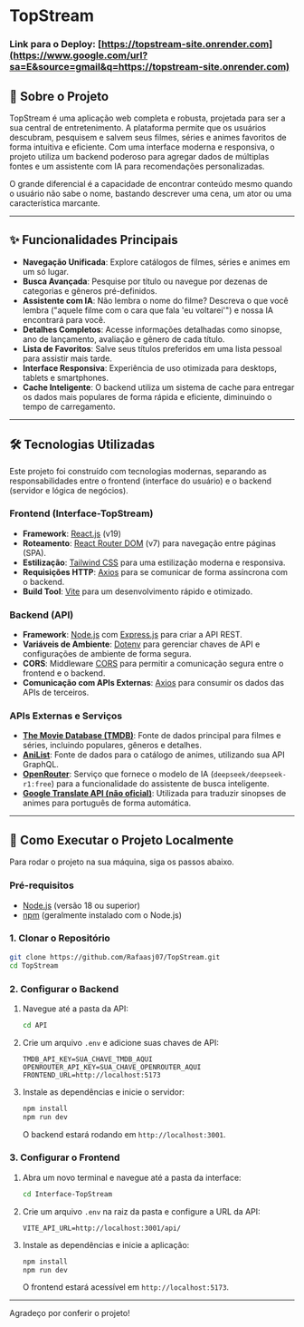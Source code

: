 # TopStream

### Link para o Deploy: [https://topstream-site.onrender.com](https://www.google.com/url?sa=E&source=gmail&q=https://topstream-site.onrender.com)

## 📖 Sobre o Projeto

TopStream é uma aplicação web completa e robusta, projetada para ser a sua central de entretenimento. A plataforma permite que os usuários descubram, pesquisem e salvem seus filmes, séries e animes favoritos de forma intuitiva e eficiente. Com uma interface moderna e responsiva, o projeto utiliza um backend poderoso para agregar dados de múltiplas fontes e um assistente com IA para recomendações personalizadas.

O grande diferencial é a capacidade de encontrar conteúdo mesmo quando o usuário não sabe o nome, bastando descrever uma cena, um ator ou uma característica marcante.

-----

## ✨ Funcionalidades Principais

  * **Navegação Unificada**: Explore catálogos de filmes, séries e animes em um só lugar.
  * **Busca Avançada**: Pesquise por título ou navegue por dezenas de categorias e gêneros pré-definidos.
  * **Assistente com IA**: Não lembra o nome do filme? Descreva o que você lembra ("aquele filme com o cara que fala 'eu voltarei'") e nossa IA encontrará para você.
  * **Detalhes Completos**: Acesse informações detalhadas como sinopse, ano de lançamento, avaliação e gênero de cada título.
  * **Lista de Favoritos**: Salve seus títulos preferidos em uma lista pessoal para assistir mais tarde.
  * **Interface Responsiva**: Experiência de uso otimizada para desktops, tablets e smartphones.
  * **Cache Inteligente**: O backend utiliza um sistema de cache para entregar os dados mais populares de forma rápida e eficiente, diminuindo o tempo de carregamento.

-----

## 🛠️ Tecnologias Utilizadas

Este projeto foi construído com tecnologias modernas, separando as responsabilidades entre o frontend (interface do usuário) e o backend (servidor e lógica de negócios).

### Frontend (Interface-TopStream)

  * **Framework**: [React.js](https://react.dev/) (v19)
  * **Roteamento**: [React Router DOM](https://reactrouter.com/) (v7) para navegação entre páginas (SPA).
  * **Estilização**: [Tailwind CSS](https://tailwindcss.com/) para uma estilização moderna e responsiva.
  * **Requisições HTTP**: [Axios](https://axios-http.com/) para se comunicar de forma assíncrona com o backend.
  * **Build Tool**: [Vite](https://vitejs.dev/) para um desenvolvimento rápido e otimizado.

### Backend (API)

  * **Framework**: [Node.js](https://nodejs.org/) com [Express.js](https://expressjs.com/) para criar a API REST.
  * **Variáveis de Ambiente**: [Dotenv](https://www.npmjs.com/package/dotenv) para gerenciar chaves de API e configurações de ambiente de forma segura.
  * **CORS**: Middleware [CORS](https://www.npmjs.com/package/cors) para permitir a comunicação segura entre o frontend e o backend.
  * **Comunicação com APIs Externas**: [Axios](https://axios-http.com/) para consumir os dados das APIs de terceiros.

### APIs Externas e Serviços

  * **[The Movie Database (TMDB)](https://www.themoviedb.org/)**: Fonte de dados principal para filmes e séries, incluindo populares, gêneros e detalhes.
  * **[AniList](https://anilist.co/)**: Fonte de dados para o catálogo de animes, utilizando sua API GraphQL.
  * **[OpenRouter](https://openrouter.ai/)**: Serviço que fornece o modelo de IA (`deepseek/deepseek-r1:free`) para a funcionalidade do assistente de busca inteligente.
  * **[Google Translate API (não oficial)](https://translate.google.com/)**: Utilizada para traduzir sinopses de animes para português de forma automática.

-----

## 🚀 Como Executar o Projeto Localmente

Para rodar o projeto na sua máquina, siga os passos abaixo.

### Pré-requisitos

  * [Node.js](https://nodejs.org/en) (versão 18 ou superior)
  * [npm](https://www.npmjs.com/) (geralmente instalado com o Node.js)

### 1\. Clonar o Repositório

```bash
git clone https://github.com/Rafaasj07/TopStream.git
cd TopStream
```

### 2\. Configurar o Backend

1.  Navegue até a pasta da API:
    ```bash
    cd API
    ```
2.  Crie um arquivo `.env` e adicione suas chaves de API:
    ```env
    TMDB_API_KEY=SUA_CHAVE_TMDB_AQUI
    OPENROUTER_API_KEY=SUA_CHAVE_OPENROUTER_AQUI
    FRONTEND_URL=http://localhost:5173
    ```
3.  Instale as dependências e inicie o servidor:
    ```bash
    npm install
    npm run dev
    ```
    O backend estará rodando em `http://localhost:3001`.

### 3\. Configurar o Frontend

1.  Abra um novo terminal e navegue até a pasta da interface:
    ```bash
    cd Interface-TopStream
    ```
2.  Crie um arquivo `.env` na raiz da pasta e configure a URL da API:
    ```env
    VITE_API_URL=http://localhost:3001/api/
    ```
3.  Instale as dependências e inicie a aplicação:
    ```bash
    npm install
    npm run dev
    ```
    O frontend estará acessível em `http://localhost:5173`.

-----

Agradeço por conferir o projeto\!
